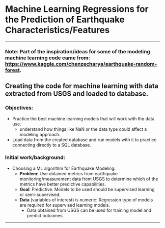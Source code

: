 # Machine Learning Regressions for the Prediction of Earthquake Characteristics/Features
----------------------------


### Note: Part of the inspiration/ideas for some of the modeling machine learning code came from: https://www.kaggle.com/chenzecharya/earthquake-random-forest.

## Creating the code for machine learning with data extracted from USGS and loaded to database.
### Objectives:
- Practice the best machine learning models that will work with the data use.
    - understand how things like NaN or the data type could affect a modeling approach.
- Load data from the created database and run models with it to practice connecting directly to a SQL database.

### Initial work/background:
- Choosing a ML algorithm for Earthquake Modeling:
    - **Problem**: Use obtained metrics from earthquake monitoring/measurement data from USGS to determine which of the metrics have better predictive capabilities.
    - **Goal**: Predictive. Models to be used should be supervised learning or semi-supervised.
    - **Data** (variables of interest) is numeric: Regression type of models are required for supervised learning models.
        - Data obtained from USGS can be used for training model and predict outcomes.

----------------------------



